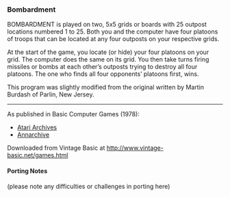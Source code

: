 ### Bombardment

BOMBARDMENT is played on two, 5x5 grids or boards with 25 outpost locations numbered 1 to 25. Both you and the computer have four platoons of troops that can be located at any four outposts on your respective grids.

At the start of the game, you locate (or hide) your four platoons on your grid. The computer does the same on its grid. You then take turns firing missiles or bombs at each other’s outposts trying to destroy all four platoons. The one who finds all four opponents’ platoons first, wins.

This program was slightly modified from the original written by Martin Burdash of Parlin, New Jersey.

---

As published in Basic Computer Games (1978):
- [Atari Archives](https://www.atariarchives.org/basicgames/showpage.php?page=22)
- [Annarchive](https://annarchive.com/files/Basic_Computer_Games_Microcomputer_Edition.pdf#page=37)

Downloaded from Vintage Basic at
http://www.vintage-basic.net/games.html

#### Porting Notes

(please note any difficulties or challenges in porting here)
